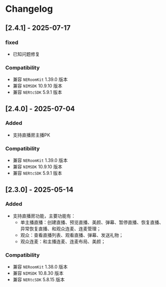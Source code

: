 # Changelog
## [2.4.1] - 2025-07-17

### fixed
- 已知问题修复
  
### Compatibility
- 兼容 `NERoomKit` 1.39.0 版本
- 兼容 `NIMSDK` 10.9.10 版本
- 兼容 `NERtcSDK` 5.9.1 版本

## [2.4.0] - 2025-07-04

### Added
- 支持直播房主播PK
  
### Compatibility
- 兼容 `NERoomKit` 1.39.0 版本
- 兼容 `NIMSDK` 10.9.10 版本
- 兼容 `NERtcSDK` 5.9.1 版本


## [2.3.0] - 2025-05-14

### Added
- 支持直播房功能，主要功能有：
  * 单主播直播：创建直播、预览直播、美颜、弹幕、暂停直播、恢复直播、异常恢复直播、和观众连麦、连麦管理；
  * 观众：查看直播列表、观看直播、弹幕、发送礼物；
  * 观众连麦：和主播连麦、连麦布局、美颜；

### Compatibility
- 兼容 `NERoomKit` 1.38.0 版本
- 兼容 `NIMSDK` 10.8.30 版本
- 兼容 `NERtcSDK` 5.8.15 版本


